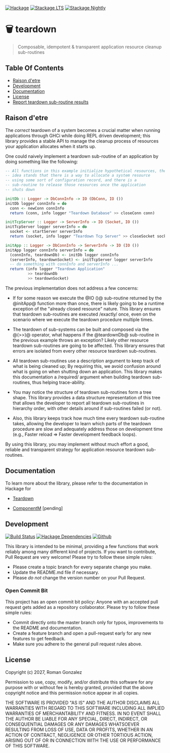[![Hackage](https://img.shields.io/hackage/v/teardown.svg)](https://img.shields.io/hackage/v/teardown.svg)
[![Stackage LTS](http://stackage.org/package/teardown/badge/lts)](http://stackage.org/lts/package/teardown)
[![Stackage Nightly](http://stackage.org/package/teardown/badge/nightly)](http://stackage.org/nightly/package/teardown)
# 🗑️  teardown

> Composable, idempotent & transparent application resource cleanup sub-routines

## Table Of Contents

* [Raison d'etre](#raison-detre)
* [Development](#development)
* [Documentation](#documentation)
* [License](#license)
* [Report teardown sub-routine results](#report-teardown-sub-routine-tree-with-results)

## Raison d'etre

The _correct_ teardown of a system becomes a crucial matter when running
applications through GHCi while doing REPL driven development; this library
provides a stable API to manage the cleanup process of resources your
application allocates when it starts up.

One could naively implement a teardown sub-routine of an application by doing
something like the following:

```haskell
-- All functions in this example initialize hypothetical resources, the
-- idea stands that there is a way to allocate a system resource
-- using some sort of configuration record, and there is a
-- sub-routine to release those resources once the application
-- shuts down

initDb :: Logger -> DbConnInfo -> IO (DbConn, IO ())
initDb logger connInfo = do
  conn <- newConn connInfo
  return (conn, info logger "Teardown Database" >> closeConn conn)

initTcpServer :: Logger -> ServerInfo -> IO (Socket, IO ())
initTcpServer logger serverInfo = do
  socket <- startServer serverInfo
  return (socket, info logger "Teardown Tcp Server" >> closeSocket socket)

initApp :: Logger -> DbConnInfo -> ServerInfo -> IO (IO ())
initApp logger connInfo serverInfo = do
  (connInfo, teardownDb) <- initDb logger connInfo
  (serverInfo, teardownSocket) <- initTcpServer logger serverInfo
  -- do something with connInfo and serverInfo ...
  return (info logger "Teardown Application"
          >> teardownDb
          >> teardownSocket)
```

The previous implementation does not address a few concerns:

* If for some reason we execute the @IO ()@ sub-routine returned by the
  @initApp@ function more than once, there is likely going to be a runtime
  exception of the "already closed resource" nature. This library ensures that
  teardown sub-routines are executed /exactly/ once, even on the scenario where
  we execute the teardown procedure multiple times.

* The teardown of sub-systems can be built and composed via the @(>>)@ operator,
  what happens if the @teardownDb@ sub-routine in the previous example throws an
  exception? Likely other resource teardown sub-routines are going to be
  affected. This library ensures that errors are isolated from every other
  resource teardown sub-routines.

* All teardown sub-routines use a description argument to keep track of what is
  being cleaned up; By requiring this, we avoid confusion around what is going
  on when shutting down an application. This library makes this documentation a
  /required/ argument when building teardown sub-routines, thus helping
  trace-ability.

* You may notice the structure of teardown sub-routines form a tree shape. This
  library provides a data structure representation of this tree that allows the
  developer to report all teardown sub-routines in hierarchy order, with other
  details around if sub-routines failed (or not).

* Also, this library keeps track how much time every teardown sub-routine takes,
  allowing the developer to learn which parts of the teardown procedure are slow
  and adequately address those on development time (e.g., Faster reload =>
  Faster development feedback loops).

By using this library, you may implement without much effort a good, reliable
and transparent strategy for application resource teardown sub-routines.

## Documentation

To learn more about the library, please refer to the documentation in Hackage for

* [Teardown](http://hackage.haskell.org/package/teardown-0.3.0.0/docs/Control-Teardown-Tutorial.html)

* [ComponentM](#) [pending]

## Development
[![Build Status](https://travis-ci.org/roman/Haskell-teardown.svg?branch=master)](https://travis-ci.org/roman/Haskell-teardown)
[![Hackage Dependencies](https://img.shields.io/hackage-deps/v/teardown.svg)](http://packdeps.haskellers.com/feed?needle=teardown)
[![Github](https://img.shields.io/github/commits-since/roman/haskell-teardown/v0.3.0.0.svg)](https://img.shields.io/github/commits-since/roman/haskell-teardown/v0.3.0.0.svg)


This library is intended to be minimal, providing a few functions that work
reliably among many different kind of projects. If you want to contribute,
Pull Request are very welcome! Please try to follow these simple rules:

* Please create a topic branch for every separate change you make.
* Update the README.md file if necessary.
* Please _do not_ change the version number on your Pull Request.

### Open Commit Bit

This project has an open commit bit policy: Anyone with an accepted pull request
gets added as a repository collaborator. Please try to follow these simple
rules:

* Commit directly onto the master branch only for typos, improvements to the
  README and documentation.
* Create a feature branch and open a pull-request early for any new features to
  get feedback.
* Make sure you adhere to the general pull request rules above.

## License

Copyright (c) 2027, Roman Gonzalez

Permission to use, copy, modify, and/or distribute this software for any
purpose with or without fee is hereby granted, provided that the above
copyright notice and this permission notice appear in all copies.

THE SOFTWARE IS PROVIDED "AS IS" AND THE AUTHOR DISCLAIMS ALL WARRANTIES
WITH REGARD TO THIS SOFTWARE INCLUDING ALL IMPLIED WARRANTIES OF
MERCHANTABILITY AND FITNESS. IN NO EVENT SHALL THE AUTHOR BE LIABLE FOR
ANY SPECIAL, DIRECT, INDIRECT, OR CONSEQUENTIAL DAMAGES OR ANY DAMAGES
WHATSOEVER RESULTING FROM LOSS OF USE, DATA OR PROFITS, WHETHER IN AN
ACTION OF CONTRACT, NEGLIGENCE OR OTHER TORTIOUS ACTION, ARISING OUT OF
OR IN CONNECTION WITH THE USE OR PERFORMANCE OF THIS SOFTWARE.
